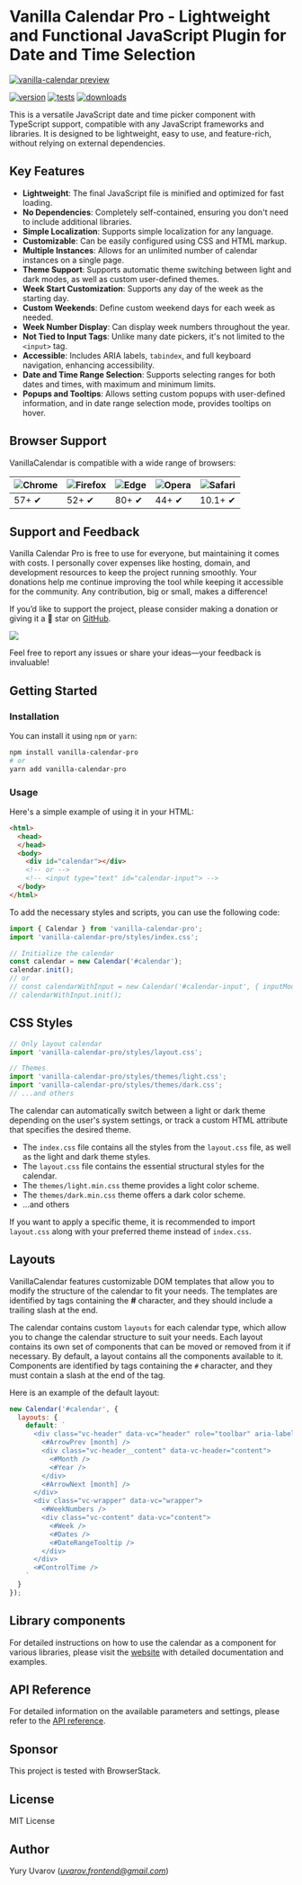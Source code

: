 # Vanilla Calendar Pro - Lightweight and Functional JavaScript Plugin for Date and Time Selection

[![vanilla-calendar preview](https://vanilla-calendar.pro/vanilla-calendar-preview-v3.png)](https://vanilla-calendar.pro)

[![version](https://img.shields.io/npm/v/vanilla-calendar-pro.svg)](https://npmjs.com/package/vanilla-calendar-pro)
[![tests](https://github.com/uvarov-frontend/vanilla-calendar/actions/workflows/pull_request.yml/badge.svg)](https://github.com/uvarov-frontend/vanilla-calendar/actions/workflows/pull_request.yml)
[![downloads](https://img.shields.io/npm/dm/vanilla-calendar-pro.svg)](https://npmjs.com/package/vanilla-calendar-pro)

This is a versatile JavaScript date and time picker component with TypeScript support, compatible with any JavaScript frameworks and libraries. It is designed to be lightweight, easy to use, and feature-rich, without relying on external dependencies.

## Key Features

- **Lightweight**: The final JavaScript file is minified and optimized for fast loading.
-  **No Dependencies**: Completely self-contained, ensuring you don't need to include additional libraries.
- **Simple Localization**: Supports simple localization for any language.
- **Customizable**: Can be easily configured using CSS and HTML markup.
- **Multiple Instances**: Allows for an unlimited number of calendar instances on a single page.
- **Theme Support**: Supports automatic theme switching between light and dark modes, as well as custom user-defined themes.
- **Week Start Customization**: Supports any day of the week as the starting day.
- **Custom Weekends**: Define custom weekend days for each week as needed.
- **Week Number Display**: Can display week numbers throughout the year.
- **Not Tied to Input Tags**: Unlike many date pickers, it's not limited to the `<input>` tag.
- **Accessible**: Includes ARIA labels, `tabindex`, and full keyboard navigation, enhancing accessibility.
- **Date and Time Range Selection**: Supports selecting ranges for both dates and times, with maximum and minimum limits.
- **Popups and Tooltips**: Allows setting custom popups with user-defined information, and in date range selection mode, provides tooltips on hover.

## Browser Support

VanillaCalendar is compatible with a wide range of browsers:

![Chrome](https://raw.githubusercontent.com/alrra/browser-logos/master/src/chrome/chrome_48x48.png) | ![Firefox](https://raw.githubusercontent.com/alrra/browser-logos/master/src/firefox/firefox_48x48.png) | ![Edge](https://raw.githubusercontent.com/alrra/browser-logos/master/src/edge/edge_48x48.png) | ![Opera](https://raw.githubusercontent.com/alrra/browser-logos/master/src/opera/opera_48x48.png) | ![Safari](https://raw.githubusercontent.com/alrra/browser-logos/master/src/safari/safari_48x48.png)
--- | --- | --- | --- | --- |
57+ ✔ | 52+ ✔ | 80+ ✔ | 44+ ✔ | 10.1+ ✔ |

## Support and Feedback

Vanilla Calendar Pro is free to use for everyone, but maintaining it comes with costs. I personally cover expenses like hosting, domain, and development resources to keep the project running smoothly. Your donations help me continue improving the tool while keeping it accessible for the community. Any contribution, big or small, makes a difference!

If you’d like to support the project, please consider making a donation or giving it a 🌟 star on [GitHub](https://github.com/uvarov-frontend/vanilla-calendar-pro).

[![](https://www.paypalobjects.com/en_US/i/btn/btn_donateCC_LG.gif)](https://ko-fi.com/uvarov_frontend)

Feel free to report any issues or share your ideas—your feedback is invaluable!

## Getting Started

### Installation

You can install it using `npm` or `yarn`:

```sh
npm install vanilla-calendar-pro
# or
yarn add vanilla-calendar-pro
```

### Usage

Here's a simple example of using it in your HTML:

```html
<html>
  <head>
  </head>
  <body>
    <div id="calendar"></div>
    <!-- or -->
    <!-- <input type="text" id="calendar-input"> -->
  </body>
</html>
```

To add the necessary styles and scripts, you can use the following code:

```js
import { Calendar } from 'vanilla-calendar-pro';
import 'vanilla-calendar-pro/styles/index.css';

// Initialize the calendar
const calendar = new Calendar('#calendar');
calendar.init();
// or
// const calendarWithInput = new Calendar('#calendar-input', { inputMode: true });
// calendarWithInput.init();
```

## CSS Styles

```js
// Only layout calendar
import 'vanilla-calendar-pro/styles/layout.css';

// Themes
import 'vanilla-calendar-pro/styles/themes/light.css';
import 'vanilla-calendar-pro/styles/themes/dark.css';
// ...and others
```

The calendar can automatically switch between a light or dark theme depending on the user's system settings, or track a custom HTML attribute that specifies the desired theme.

- The `index.css` file contains all the styles from the `layout.css` file, as well as the light and dark theme styles.
- The `layout.css` file contains the essential structural styles for the calendar.
- The `themes/light.min.css` theme provides a light color scheme.
- The `themes/dark.min.css` theme offers a dark color scheme.
- ...and others

If you want to apply a specific theme, it is recommended to import `layout.css` along with your preferred theme instead of `index.css`.

## Layouts

VanillaCalendar features customizable DOM templates that allow you to modify the structure of the calendar to fit your needs. The templates are identified by tags containing the **#** character, and they should include a trailing slash at the end.

The calendar contains custom `layouts` for each calendar type, which allow you to change the calendar structure to suit your needs.
Each layout contains its own set of components that can be moved or removed from it if necessary. By default, a layout contains all the components available to it.
Components are identified by tags containing the `#` character, and they must contain a slash at the end of the tag.

Here is an example of the default layout:

```js
new Calendar('#calendar', {
  layouts: {
    default: `
      <div class="vc-header" data-vc="header" role="toolbar" aria-label="Calendar Navigation">
        <#ArrowPrev [month] />
        <div class="vc-header__content" data-vc-header="content">
          <#Month />
          <#Year />
        </div>
        <#ArrowNext [month] />
      </div>
      <div class="vc-wrapper" data-vc="wrapper">
        <#WeekNumbers />
        <div class="vc-content" data-vc="content">
          <#Week />
          <#Dates />
          <#DateRangeTooltip />
        </div>
      </div>
      <#ControlTime />
    `
  }
});
```

## Library components

For detailed instructions on how to use the calendar as a component for various libraries, please visit the [website](https://vanilla-calendar.pro/docs/learn) with detailed documentation and examples.

## API Reference

For detailed information on the available parameters and settings, please refer to the [API reference](https://vanilla-calendar.pro/docs/reference).

## Sponsor

This project is tested with BrowserStack.

## License

MIT License

## Author

Yury Uvarov (*uvarov.frontend@gmail.com*)
